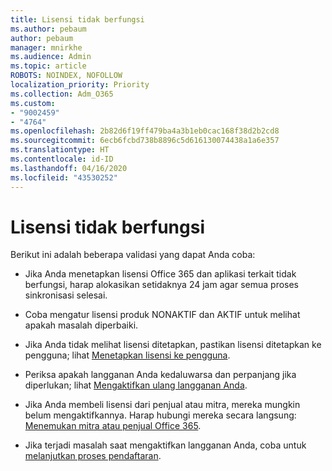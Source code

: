 ```yaml
---
title: Lisensi tidak berfungsi
ms.author: pebaum
author: pebaum
manager: mnirkhe
ms.audience: Admin
ms.topic: article
ROBOTS: NOINDEX, NOFOLLOW
localization_priority: Priority
ms.collection: Adm_O365
ms.custom:
- "9002459"
- "4764"
ms.openlocfilehash: 2b82d6f19ff479ba4a3b1eb0cac168f38d2b2cd8
ms.sourcegitcommit: 6ecb6fcbd738b8896c5d616130074438a1a6e357
ms.translationtype: HT
ms.contentlocale: id-ID
ms.lasthandoff: 04/16/2020
ms.locfileid: "43530252"
---
```

# <a name="license-not-working"></a>Lisensi tidak berfungsi

Berikut ini adalah beberapa validasi yang dapat Anda coba:

- Jika Anda menetapkan lisensi Office 365 dan aplikasi terkait tidak berfungsi, harap alokasikan setidaknya 24 jam agar semua proses sinkronisasi selesai. 

- Coba mengatur lisensi produk NONAKTIF dan AKTIF untuk melihat apakah masalah diperbaiki. 

- Jika Anda tidak melihat lisensi ditetapkan, pastikan lisensi ditetapkan ke pengguna; lihat [Menetapkan lisensi ke pengguna](https://docs.microsoft.com/en-us/microsoft-365/admin/manage/assign-licenses-to-users?view=o365-worldwide).

- Periksa apakah langganan Anda kedaluwarsa dan perpanjang jika diperlukan; lihat [Mengaktifkan ulang langganan Anda](https://docs.microsoft.com/alchemyinsights/reactivate-your-subscription). 

- Jika Anda membeli lisensi dari penjual atau mitra, mereka mungkin belum mengaktifkannya. Harap hubungi mereka secara langsung: [Menemukan mitra atau penjual Office 365](https://docs.microsoft.com//microsoft-365/admin/manage/find-your-partner-or-reseller).

- Jika terjadi masalah saat mengaktifkan langganan Anda, coba untuk [melanjutkan proses pendaftaran](https://go.microsoft.com/fwlink/?linkid=2126800).
